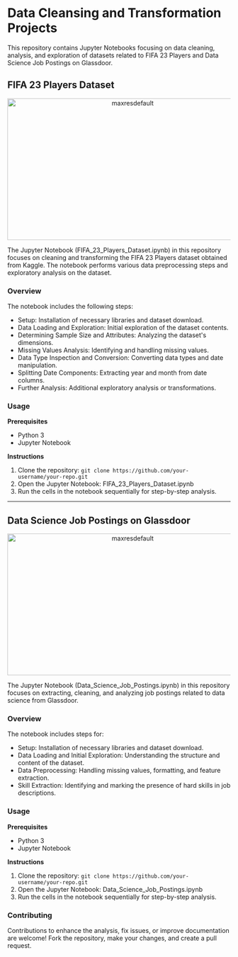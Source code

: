 # Data Cleansing and Transformation Projects

This repository contains Jupyter Notebooks focusing on data cleaning, analysis, and exploration of datasets related to FIFA 23 Players and Data Science Job Postings on Glassdoor.

## FIFA 23 Players Dataset
<p align="center">
  <img src="https://github.com/NiliRahmani/Data-Cleaning-and-Transformation-Projects/assets/73630839/435df133-0490-4634-987b-252d3873b072" alt="maxresdefault" width="550" height="320">
</p>

The Jupyter Notebook (FIFA_23_Players_Dataset.ipynb) in this repository focuses on cleaning and transforming the FIFA 23 Players dataset obtained from Kaggle. The notebook performs various data preprocessing steps and exploratory analysis on the dataset.

### Overview
The notebook includes the following steps:

- Setup: Installation of necessary libraries and dataset download.
- Data Loading and Exploration: Initial exploration of the dataset contents.
- Determining Sample Size and Attributes: Analyzing the dataset's dimensions.
- Missing Values Analysis: Identifying and handling missing values.
- Data Type Inspection and Conversion: Converting data types and date manipulation.
- Splitting Date Components: Extracting year and month from date columns.
- Further Analysis: Additional exploratory analysis or transformations.

### Usage
**Prerequisites**
- Python 3
- Jupyter Notebook

**Instructions**
1. Clone the repository: `git clone https://github.com/your-username/your-repo.git`
2. Open the Jupyter Notebook: FIFA_23_Players_Dataset.ipynb
3. Run the cells in the notebook sequentially for step-by-step analysis.

---

## Data Science Job Postings on Glassdoor

<p align="center">
  <img src="https://d1m75rqqgidzqn.cloudfront.net/wp-data/2019/09/11134058/What-is-data-science-2.jpg" alt="maxresdefault" width="550" height="320">
</p>

The Jupyter Notebook (Data_Science_Job_Postings.ipynb) in this repository focuses on extracting, cleaning, and analyzing job postings related to data science from Glassdoor.

### Overview
The notebook includes steps for:
- Setup: Installation of necessary libraries and dataset download.
- Data Loading and Initial Exploration: Understanding the structure and content of the dataset.
- Data Preprocessing: Handling missing values, formatting, and feature extraction.
- Skill Extraction: Identifying and marking the presence of hard skills in job descriptions.

### Usage
**Prerequisites**
- Python 3
- Jupyter Notebook

**Instructions**
1. Clone the repository: `git clone https://github.com/your-username/your-repo.git`
2. Open the Jupyter Notebook: Data_Science_Job_Postings.ipynb
3. Run the cells in the notebook sequentially for step-by-step analysis.

### Contributing
Contributions to enhance the analysis, fix issues, or improve documentation are welcome! Fork the repository, make your changes, and create a pull request.
